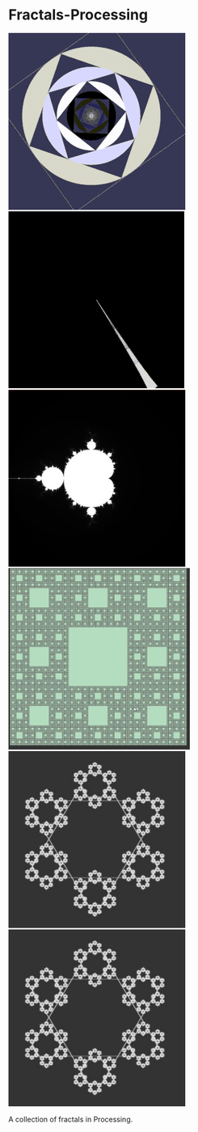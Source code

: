 # Fractals-Processing
![alt text](preview1.gif)
![alt text](preview2.gif)
![alt text](preview3.jpg)
![alt text](preview4.jpg)
![alt text](preview5.jpg)
<img src="preview5.jpg" alt="alt text" width="350" height="350">

A collection of fractals in Processing.
